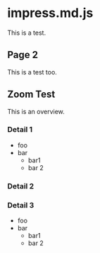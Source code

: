 
# impress.md.js    <!-- class: "slide", id: "title" -->

This is a test.


## Page 2    <!-- class: "slide" -->

This is a test too.


## Zoom Test    <!-- class: "slide zoom-overview", id: "zoom-test", dx: 0 -->

This is an overview.

### Detail 1    <!-- class: "slide zoom-item", tx: -280, scale: 0.25 -->

* foo
* bar
  * bar1
  * bar 2

### Detail 2    <!-- class: "slide zoom-item", scale: 0.25 -->

### Detail 3    <!-- class: "slide zoom-item", tx:  280, scale: 0.25 -->

* foo
* bar
  * bar1
  * bar 2

##     <!-- class: "zoom-overview", id: "zoom-test-overview", dx: 1500 -->
